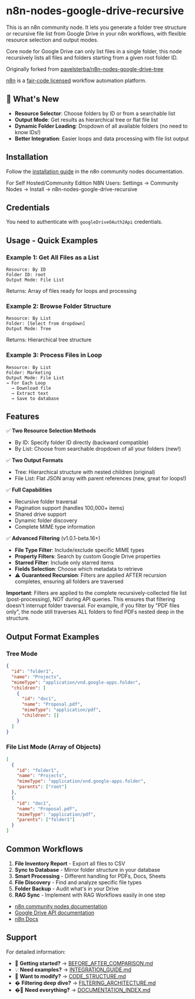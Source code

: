 # n8n-nodes-google-drive-recursive

This is an n8n community node. It lets you generate a folder tree structure or recursive file list from Google Drive in your n8n workflows, with flexible resource selection and output modes.

Core node for Google Drive can only list files in a single folder, this node recursively lists all files and folders starting from a given root folder ID.

Originally forked from [pavelsterba/n8n-nodes-google-drive-tree](https://github.com/pavelsterba/n8n-nodes-google-drive-tree)

[n8n](https://n8n.io/) is a [fair-code licensed](https://docs.n8n.io/reference/license/) workflow automation platform.

## 🎯 What's New 
- **Resource Selector**: Choose folders by ID or from a searchable list
- **Output Mode**: Get results as hierarchical tree or flat file list
- **Dynamic Folder Loading**: Dropdown of all available folders (no need to know IDs!)
- **Better Integration**: Easier loops and data processing with file list output

## Installation

Follow the [installation guide](https://docs.n8n.io/integrations/community-nodes/installation/) in the n8n community nodes documentation.

For Self Hosted/Community Edition N8N Users:
Settings -> Community Nodes -> Install -> n8n-nodes-google-drive-recursive 

## Credentials

You need to authenticate with `googleDriveOAuth2Api` credentials.

## Usage - Quick Examples

### Example 1: Get All Files as a List
```
Resource: By ID
Folder ID: root
Output Mode: File List
```
Returns: Array of files ready for loops and processing

### Example 2: Browse Folder Structure
```
Resource: By List  
Folder: [Select from dropdown]
Output Mode: Tree
```
Returns: Hierarchical tree structure

### Example 3: Process Files in Loop
```
Resource: By List
Folder: Marketing
Output Mode: File List
→ For Each Loop
  → Download file
  → Extract text
  → Save to database
```

## Features

✅ **Two Resource Selection Methods**
- By ID: Specify folder ID directly (backward compatible)
- By List: Choose from searchable dropdown of all your folders (new!)

✅ **Two Output Formats**
- Tree: Hierarchical structure with nested children (original)
- File List: Flat JSON array with parent references (new, great for loops!)

✅ **Full Capabilities**
- Recursive folder traversal
- Pagination support (handles 100,000+ items)
- Shared drive support
- Dynamic folder discovery
- Complete MIME type information

✅ **Advanced Filtering** (v1.0.1-beta.16+)
- **File Type Filter**: Include/exclude specific MIME types
- **Property Filters**: Search by custom Google Drive properties
- **Starred Filter**: Include only starred items
- **Fields Selection**: Choose which metadata to retrieve
- ⚠️ **Guaranteed Recursion**: Filters are applied AFTER recursion completes, ensuring all folders are traversed

**Important**: Filters are applied to the complete recursively-collected file list (post-processing), NOT during API queries. This ensures that filtering doesn't interrupt folder traversal. For example, if you filter by "PDF files only", the node still traverses ALL folders to find PDFs nested deep in the structure.

## Output Format Examples

### Tree Mode
```json
{
  "id": "folder1",
  "name": "Projects",
  "mimeType": "application/vnd.google-apps.folder",
  "children": [
    {
      "id": "doc1",
      "name": "Proposal.pdf",
      "mimeType": "application/pdf",
      "children": []
    }
  ]
}
```

### File List Mode (Array of Objects)
```json
[
  {
    "id": "folder1",
    "name": "Projects",
    "mimeType": "application/vnd.google-apps.folder",
    "parents": ["root"]
  },
  {
    "id": "doc1",
    "name": "Proposal.pdf",
    "mimeType": "application/pdf",
    "parents": ["folder1"]
  }
]
```

## Common Workflows

1. **File Inventory Report** - Export all files to CSV
2. **Sync to Database** - Mirror folder structure in your database
3. **Smart Processing** - Different handling for PDFs, Docs, Sheets
4. **File Discovery** - Find and analyze specific file types
5. **Folder Backup** - Audit what's in your Drive
6. **RAG Sync** - Implement with RAG Workflows easily in one step


* [n8n community nodes documentation](https://docs.n8n.io/integrations/#community-nodes)
* [Google Drive API documentation](https://developers.google.com/drive)
* [n8n Docs](https://docs.n8n.io/)

## Support

For detailed information:
- 🚀 **Getting started?** → [BEFORE_AFTER_COMPARISON.md](BEFORE_AFTER_COMPARISON.md)
- 💡 **Need examples?** → [INTEGRATION_GUIDE.md](INTEGRATION_GUIDE.md)
- 🔧 **Want to modify?** → [CODE_STRUCTURE.md](CODE_STRUCTURE.md)
- � **Filtering deep dive?** → [FILTERING_ARCHITECTURE.md](FILTERING_ARCHITECTURE.md)
- �📖 **Need everything?** → [DOCUMENTATION_INDEX.md](DOCUMENTATION_INDEX.md)



